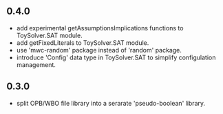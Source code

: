 0.4.0
-----
* add experimental getAssumptionsImplications functions to ToySolver.SAT module.
* add getFixedLiterals to ToySolver.SAT module.
* use 'mwc-random' package instead of 'random' package.
* introduce 'Config' data type in ToySolver.SAT to simplify configulation management.

0.3.0
-----
* split OPB/WBO file library into a serarate 'pseudo-boolean' library.

